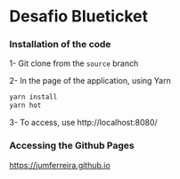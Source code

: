 # Desafio Blueticket

### Installation of the code

1- Git clone from the `source` branch

2- In the page of the application, using Yarn

```sh
yarn install
yarn hot
```
3- To access, use http://localhost:8080/

### Accessing the Github Pages

https://jumferreira.github.io
